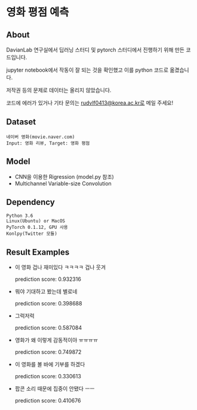 # 영화 평점 예측

## About
DavianLab 연구실에서 딥러닝 스터디 및 pytorch 스터디에서 진행하기 위해 만든 코드입니다.

jupyter notebook에서 작동이 잘 되는 것을 확인했고 이를 python 코드로 옮겼습니다.

저작권 등의 문제로 데이터는 올리지 않았습니다.

코드에 에러가 있거나 기타 문의는 rudvlf0413@korea.ac.kr로 메일 주세요!


## Dataset
	네이버 영화(movie.naver.com)
	Input: 영화 리뷰, Target: 영화 평점


## Model
* CNN을 이용한 Rigression (model.py 참조)
* Multichannel Variable-size Convolution


## Dependency
	Python 3.6
	Linux(Ubuntu) or MacOS
	PyTorch 0.1.12, GPU 사용
	Konlpy(Twitter 모듈)


## Result Examples
* 이 영화 겁나 재미있다 ㅋㅋㅋㅋ 겁나 웃겨

	prediction score: 0.932316

* 뭐야 기대하고 봤는데 별로네

	prediction score: 0.398688
	
* 그럭저럭

	prediction score: 0.587084
	
* 영화가 왜 이렇게 감동적이야 ㅠㅠㅠㅠ

	prediction score: 0.749872
	
* 이 영화를 볼 바에 기부를 하겠다

	prediction score: 0.330613
	
* 팝콘 소리 때문에 집중이 안됐다 ㅡㅡ

	prediction score: 0.410676